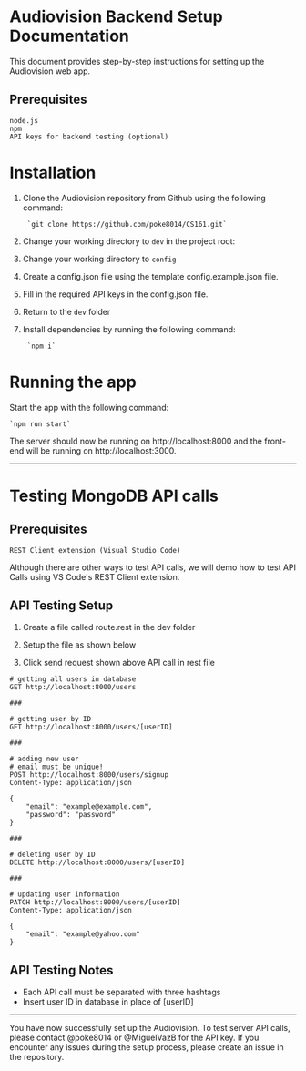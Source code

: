 # Audiovision Backend Setup Documentation

This document provides step-by-step instructions for setting up the Audiovision web app.

## Prerequisites

    node.js
    npm
    API keys for backend testing (optional)

# Installation

1. Clone the Audiovision repository from Github using the following command:

        `git clone https://github.com/poke8014/CS161.git`

2. Change your working directory to `dev` in the project root:

3. Change your working directory to `config`

4. Create a config.json file using the template config.example.json file.

4. Fill in the required API keys in the config.json file.

5. Return to the `dev` folder

6. Install dependencies by running the following command:

        `npm i`

# Running the app

Start the app with the following command:

    `npm run start`

The server should now be running on http://localhost:8000 and the front-end will be running on http://localhost:3000.
___
# Testing MongoDB API calls

## Prerequisites
    
    REST Client extension (Visual Studio Code)
    
Although there are other ways to test API calls, we will demo how to test API Calls using VS Code's REST Client extension.

## API Testing Setup

1. Create a file called route.rest in the dev folder

2. Setup the file as shown below

3. Click send request shown above API call in rest file 

```
# getting all users in database
GET http://localhost:8000/users

###

# getting user by ID
GET http://localhost:8000/users/[userID]

###

# adding new user
# email must be unique!
POST http://localhost:8000/users/signup
Content-Type: application/json

{
    "email": "example@example.com",
    "password": "password"
}

###

# deleting user by ID
DELETE http://localhost:8000/users/[userID]

###

# updating user information
PATCH http://localhost:8000/users/[userID]
Content-Type: application/json

{
    "email": "example@yahoo.com"
}
```
## API Testing Notes
- Each API call must be separated with three hashtags
- Insert user ID in database in place of [userID]
___
You have now successfully set up the Audiovision. To test server API calls, please contact @poke8014 or @MiguelVazB for the API key. If you encounter any issues during the setup process, please create an issue in the repository.
